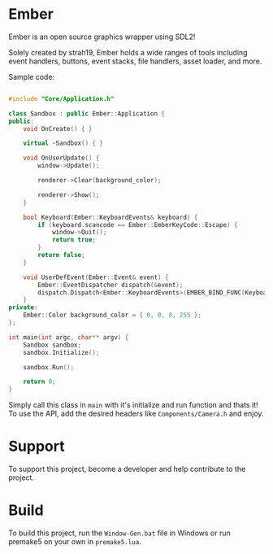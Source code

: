 # Ember

Ember is an open source graphics wrapper using SDL2!

Solely created by strah19, Ember holds a wide ranges of tools including event handlers, buttons, event stacks, file handlers, asset loader, and more.

Sample code:
```c++

#include "Core/Application.h"

class Sandbox : public Ember::Application {
public:
	void OnCreate() { }

	virtual ~Sandbox() { }

	void OnUserUpdate() {
		window->Update();

		renderer->Clear(background_color);

		renderer->Show();
	}

	bool Keyboard(Ember::KeyboardEvents& keyboard) {
		if (keyboard.scancode == Ember::EmberKeyCode::Escape) {
			window->Quit();
			return true;
		}
		return false;
	}

	void UserDefEvent(Ember::Event& event) {
		Ember::EventDispatcher dispatch(&event);
		dispatch.Dispatch<Ember::KeyboardEvents>(EMBER_BIND_FUNC(Keyboard));
	}
private:
	Ember::Color background_color = { 0, 0, 0, 255 };
};

int main(int argc, char** argv) {
	Sandbox sandbox;
	sandbox.Initialize();

	sandbox.Run();

	return 0;
}

```

Simply call this class in `main` with it's initialize and run function and thats it! To use the API, add the desired headers like `Components/Camera.h` and enjoy.

# Support
To support this project, become a developer and help contribute to the project.

# Build
To build this project, run the `Window-Gen.bat` file in Windows or run premake5 on your own in `premake5.lua`.
